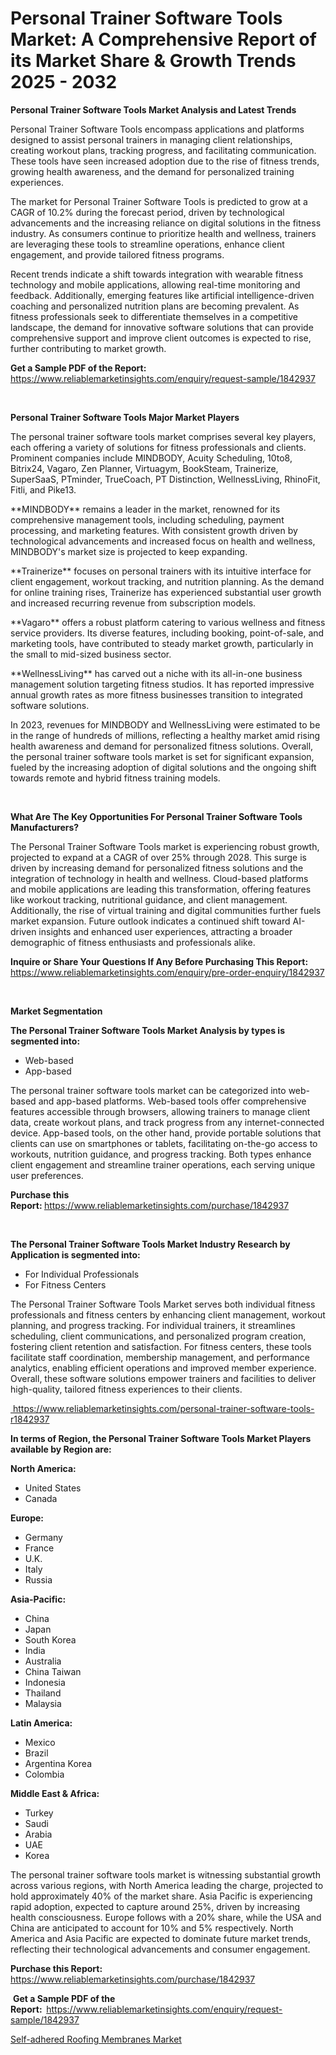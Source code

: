 <p><h1>Personal Trainer Software Tools Market: A Comprehensive Report of its Market Share & Growth Trends 2025 - 2032</h1></p><p><strong>Personal Trainer Software Tools Market Analysis and Latest Trends</strong></p>
<p><p>Personal Trainer Software Tools encompass applications and platforms designed to assist personal trainers in managing client relationships, creating workout plans, tracking progress, and facilitating communication. These tools have seen increased adoption due to the rise of fitness trends, growing health awareness, and the demand for personalized training experiences. </p><p>The market for Personal Trainer Software Tools is predicted to grow at a CAGR of 10.2% during the forecast period, driven by technological advancements and the increasing reliance on digital solutions in the fitness industry. As consumers continue to prioritize health and wellness, trainers are leveraging these tools to streamline operations, enhance client engagement, and provide tailored fitness programs.</p><p>Recent trends indicate a shift towards integration with wearable fitness technology and mobile applications, allowing real-time monitoring and feedback. Additionally, emerging features like artificial intelligence-driven coaching and personalized nutrition plans are becoming prevalent. As fitness professionals seek to differentiate themselves in a competitive landscape, the demand for innovative software solutions that can provide comprehensive support and improve client outcomes is expected to rise, further contributing to market growth.</p></p>
<p><strong>Get a Sample PDF of the Report:&nbsp;</strong> <a href="https://www.reliablemarketinsights.com/enquiry/request-sample/1842937?utm_campaign=2868&utm_medium=2&utm_source=Github&utm_content=ia&utm_term=26032025&utm_id=personal-trainer-software-tools">https://www.reliablemarketinsights.com/enquiry/request-sample/1842937</a></p>
<p>&nbsp;</p>
<p><strong>Personal Trainer Software Tools Major Market Players</strong></p>
<p><p>The personal trainer software tools market comprises several key players, each offering a variety of solutions for fitness professionals and clients. Prominent companies include MINDBODY, Acuity Scheduling, 10to8, Bitrix24, Vagaro, Zen Planner, Virtuagym, BookSteam, Trainerize, SuperSaaS, PTminder, TrueCoach, PT Distinction, WellnessLiving, RhinoFit, Fitli, and Pike13.</p><p>**MINDBODY** remains a leader in the market, renowned for its comprehensive management tools, including scheduling, payment processing, and marketing features. With consistent growth driven by technological advancements and increased focus on health and wellness, MINDBODY's market size is projected to keep expanding.</p><p>**Trainerize** focuses on personal trainers with its intuitive interface for client engagement, workout tracking, and nutrition planning. As the demand for online training rises, Trainerize has experienced substantial user growth and increased recurring revenue from subscription models.</p><p>**Vagaro** offers a robust platform catering to various wellness and fitness service providers. Its diverse features, including booking, point-of-sale, and marketing tools, have contributed to steady market growth, particularly in the small to mid-sized business sector.</p><p>**WellnessLiving** has carved out a niche with its all-in-one business management solution targeting fitness studios. It has reported impressive annual growth rates as more fitness businesses transition to integrated software solutions.</p><p>In 2023, revenues for MINDBODY and WellnessLiving were estimated to be in the range of hundreds of millions, reflecting a healthy market amid rising health awareness and demand for personalized fitness solutions. Overall, the personal trainer software tools market is set for significant expansion, fueled by the increasing adoption of digital solutions and the ongoing shift towards remote and hybrid fitness training models.</p></p>
<p>&nbsp;</p>
<p><strong>What Are The Key Opportunities For Personal Trainer Software Tools Manufacturers?</strong></p>
<p><p>The Personal Trainer Software Tools market is experiencing robust growth, projected to expand at a CAGR of over 25% through 2028. This surge is driven by increasing demand for personalized fitness solutions and the integration of technology in health and wellness. Cloud-based platforms and mobile applications are leading this transformation, offering features like workout tracking, nutritional guidance, and client management. Additionally, the rise of virtual training and digital communities further fuels market expansion. Future outlook indicates a continued shift toward AI-driven insights and enhanced user experiences, attracting a broader demographic of fitness enthusiasts and professionals alike.</p></p>
<p><strong>Inquire or Share Your Questions If Any Before Purchasing This Report:</strong> <a href="https://www.reliablemarketinsights.com/enquiry/pre-order-enquiry/1842937?utm_campaign=2868&utm_medium=2&utm_source=Github&utm_content=ia&utm_term=26032025&utm_id=personal-trainer-software-tools">https://www.reliablemarketinsights.com/enquiry/pre-order-enquiry/1842937</a></p>
<p>&nbsp;</p>
<p><strong>Market Segmentation</strong></p>
<p><strong>The Personal Trainer Software Tools Market Analysis by types is segmented into:</strong></p>
<p><ul><li>Web-based</li><li>App-based</li></ul></p>
<p><p>The personal trainer software tools market can be categorized into web-based and app-based platforms. Web-based tools offer comprehensive features accessible through browsers, allowing trainers to manage client data, create workout plans, and track progress from any internet-connected device. App-based tools, on the other hand, provide portable solutions that clients can use on smartphones or tablets, facilitating on-the-go access to workouts, nutrition guidance, and progress tracking. Both types enhance client engagement and streamline trainer operations, each serving unique user preferences.</p></p>
<p><strong>Purchase this Report:&nbsp;</strong><a href="https://www.reliablemarketinsights.com/purchase/1842937?utm_campaign=2868&utm_medium=2&utm_source=Github&utm_content=ia&utm_term=26032025&utm_id=personal-trainer-software-tools">https://www.reliablemarketinsights.com/purchase/1842937</a></p>
<p>&nbsp;</p>
<p><strong>The Personal Trainer Software Tools Market Industry Research by Application is segmented into:</strong></p>
<p><ul><li>For Individual Professionals</li><li>For Fitness Centers</li></ul></p>
<p><p>The Personal Trainer Software Tools Market serves both individual fitness professionals and fitness centers by enhancing client management, workout planning, and progress tracking. For individual trainers, it streamlines scheduling, client communications, and personalized program creation, fostering client retention and satisfaction. For fitness centers, these tools facilitate staff coordination, membership management, and performance analytics, enabling efficient operations and improved member experience. Overall, these software solutions empower trainers and facilities to deliver high-quality, tailored fitness experiences to their clients.</p></p>
<p><a href="https://www.reliablemarketinsights.com/personal-trainer-software-tools-r1842937?utm_campaign=2868&utm_medium=2&utm_source=Github&utm_content=ia&utm_term=26032025&utm_id=personal-trainer-software-tools">&nbsp;https://www.reliablemarketinsights.com/personal-trainer-software-tools-r1842937</a></p>
<p><strong>In terms of Region, the Personal Trainer Software Tools Market Players available by Region are:</strong></p>
<p>
    <p> <strong> North America: </strong>
        <ul>
            <li>United States</li>
            <li>Canada</li>
        </ul>
        </p> 
    <p> <strong> Europe: </strong>
        <ul>
            <li>Germany</li>
            <li>France</li>
            <li>U.K.</li>
            <li>Italy</li>
            <li>Russia</li>
        </ul>
        </p> 
    <p> <strong> Asia-Pacific: </strong>
        <ul>
            <li>China</li>
            <li>Japan</li>
            <li>South Korea</li>
            <li>India</li>
            <li>Australia</li>
            <li>China Taiwan</li>
            <li>Indonesia</li>
            <li>Thailand</li>
            <li>Malaysia</li>
        </ul>
        </p> 
    <p> <strong> Latin America: </strong>
        <ul>
            <li>Mexico</li>
            <li>Brazil</li>
            <li>Argentina Korea</li>
            <li>Colombia</li>
        </ul>
        </p> 
    <p> <strong> Middle East & Africa: </strong>
        <ul>
            <li>Turkey</li>
            <li>Saudi</li>
            <li>Arabia</li>
            <li>UAE</li>
            <li>Korea</li>
        </ul>
    </p>
    </p>
<p><p>The personal trainer software tools market is witnessing substantial growth across various regions, with North America leading the charge, projected to hold approximately 40% of the market share. Asia Pacific is experiencing rapid adoption, expected to capture around 25%, driven by increasing health consciousness. Europe follows with a 20% share, while the USA and China are anticipated to account for 10% and 5% respectively. North America and Asia Pacific are expected to dominate future market trends, reflecting their technological advancements and consumer engagement.</p></p>
<p><strong>Purchase this Report: </strong><a href="https://www.reliablemarketinsights.com/purchase/1842937?utm_campaign=2868&utm_medium=2&utm_source=Github&utm_content=ia&utm_term=26032025&utm_id=personal-trainer-software-tools">https://www.reliablemarketinsights.com/purchase/1842937</a></p>
<p>&nbsp;<strong>Get a Sample PDF of the Report:&nbsp;&nbsp;</strong><a href="https://www.reliablemarketinsights.com/enquiry/request-sample/1842937?utm_campaign=2868&utm_medium=2&utm_source=Github&utm_content=ia&utm_term=26032025&utm_id=personal-trainer-software-tools">https://www.reliablemarketinsights.com/enquiry/request-sample/1842937</a></p>
<p><strong></strong></p>
<p><p><a href="https://github.com/chikenmhamdi/Market-Research-Report-List-1/blob/main/self-adhered-roofing-membranes-market.md?utm_campaign=2868&utm_medium=2&utm_source=Github&utm_content=ia&utm_term=26032025&utm_id=personal-trainer-software-tools">Self-adhered Roofing Membranes Market</a></p></p>